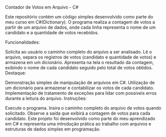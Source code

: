 Contador de Votos em Arquivo - C#

Este repositório contém um código simples desenvolvido como parte do meu curso em C#(Dictionary). O programa realiza a contagem de votos a partir de um arquivo de dados, onde cada linha representa o nome de um candidato e a quantidade de votos recebidos.

Funcionalidades:

Solicita ao usuário o caminho completo do arquivo a ser analisado.
Lê o arquivo, separa os registros de votos (candidato e quantidade de votos) e armazena em um dicionário.
Apresenta na tela o resultado da contagem, exibindo o nome de cada candidato seguido pelo total de votos obtidos.
Destaque:

Demonstração simples de manipulação de arquivos em C#.
Utilização de um dicionário para armazenar e contabilizar os votos de cada candidato.
Implementação de tratamento de exceções para lidar com possíveis erros durante a leitura do arquivo.
Instruções:

Execute o programa.
Insira o caminho completo do arquivo de votos quando solicitado.
Observe a saída que exibirá a contagem de votos para cada candidato.
Este projeto foi desenvolvido como parte do meu aprendizado em C# e representa uma introdução prática ao trabalho com arquivos e estruturas de dados simples em programação. 

